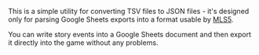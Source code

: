 This is a simple utility for converting TSV files to JSON files - it's designed only for parsing Google Sheets exports into a format usable by [MLS5](https://github.com/niall-slater/MLS5).

You can write story events into a Google Sheets document and then export it directly into the game without any problems.
